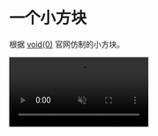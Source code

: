 # 一个小方块

根据 [void(0)](https://voidzero.dev/) 官网仿制的小方块。

<video src="cube.mov" playsinline muted autoplay controls loop width="50%" />